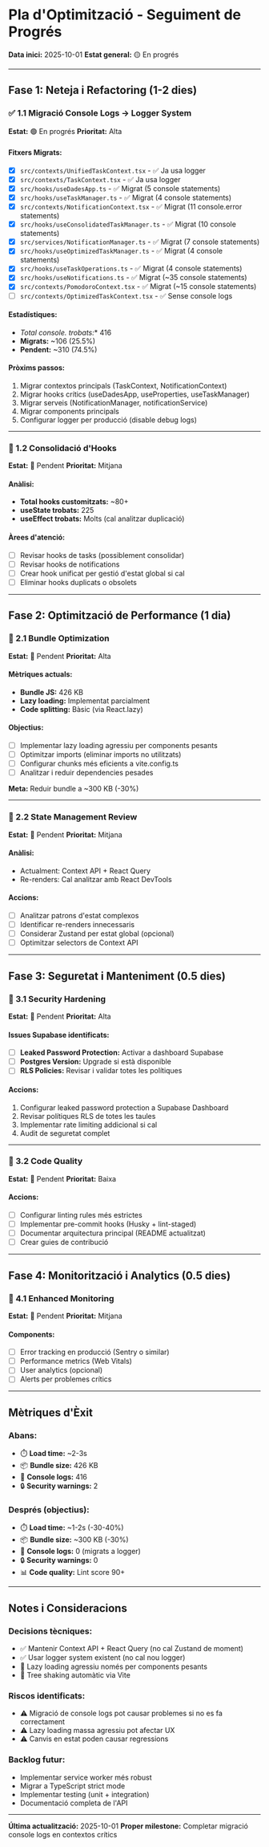 # Pla d'Optimització - Seguiment de Progrés

**Data inici:** 2025-10-01
**Estat general:** 🟡 En progrés

---

## Fase 1: Neteja i Refactoring (1-2 dies)

### ✅ 1.1 Migració Console Logs → Logger System
**Estat:** 🟢 En progrés
**Prioritat:** Alta

#### Fitxers Migrats:
- [x] `src/contexts/UnifiedTaskContext.tsx` - ✅ Ja usa logger
- [x] `src/contexts/TaskContext.tsx` - ✅ Ja usa logger
- [x] `src/hooks/useDadesApp.ts` - ✅ Migrat (5 console statements)
- [x] `src/hooks/useTaskManager.ts` - ✅ Migrat (4 console statements)
- [x] `src/contexts/NotificationContext.tsx` - ✅ Migrat (11 console.error statements)
- [x] `src/hooks/useConsolidatedTaskManager.ts` - ✅ Migrat (10 console statements)
- [x] `src/services/NotificationManager.ts` - ✅ Migrat (7 console statements)
- [x] `src/hooks/useOptimizedTaskManager.ts` - ✅ Migrat (4 console statements)
- [x] `src/hooks/useTaskOperations.ts` - ✅ Migrat (4 console statements)
- [x] `src/hooks/useNotifications.ts` - ✅ Migrat (~35 console statements)
- [x] `src/contexts/PomodoroContext.tsx` - ✅ Migrat (~15 console statements)
- [ ] `src/contexts/OptimizedTaskContext.tsx` - ✅ Sense console logs

#### Estadístiques:
- **Total console.* trobats:** 416
- **Migrats:** ~106 (25.5%)
- **Pendent:** ~310 (74.5%)

#### Pròxims passos:
1. Migrar contextos principals (TaskContext, NotificationContext)
2. Migrar hooks crítics (useDadesApp, useProperties, useTaskManager)
3. Migrar serveis (NotificationManager, notificationService)
4. Migrar components principals
5. Configurar logger per producció (disable debug logs)

---

### 🔄 1.2 Consolidació d'Hooks
**Estat:** 🔴 Pendent
**Prioritat:** Mitjana

#### Anàlisi:
- **Total hooks customitzats:** ~80+
- **useState trobats:** 225
- **useEffect trobats:** Molts (cal analitzar duplicació)

#### Àrees d'atenció:
- [ ] Revisar hooks de tasks (possiblement consolidar)
- [ ] Revisar hooks de notifications
- [ ] Crear hook unificat per gestió d'estat global si cal
- [ ] Eliminar hooks duplicats o obsolets

---

## Fase 2: Optimització de Performance (1 dia)

### 🔴 2.1 Bundle Optimization
**Estat:** 🔴 Pendent
**Prioritat:** Alta

#### Mètriques actuals:
- **Bundle JS:** 426 KB
- **Lazy loading:** Implementat parcialment
- **Code splitting:** Bàsic (via React.lazy)

#### Objectius:
- [ ] Implementar lazy loading agressiu per components pesants
- [ ] Optimitzar imports (eliminar imports no utilitzats)
- [ ] Configurar chunks més eficients a vite.config.ts
- [ ] Analitzar i reduir dependencies pesades

**Meta:** Reduir bundle a ~300 KB (-30%)

---

### 🔴 2.2 State Management Review
**Estat:** 🔴 Pendent
**Prioritat:** Mitjana

#### Anàlisi:
- Actualment: Context API + React Query
- Re-renders: Cal analitzar amb React DevTools

#### Accions:
- [ ] Analitzar patrons d'estat complexos
- [ ] Identificar re-renders innecessaris
- [ ] Considerar Zustand per estat global (opcional)
- [ ] Optimitzar selectors de Context API

---

## Fase 3: Seguretat i Manteniment (0.5 dies)

### 🔴 3.1 Security Hardening
**Estat:** 🔴 Pendent
**Prioritat:** Alta

#### Issues Supabase identificats:
- [ ] **Leaked Password Protection:** Activar a dashboard Supabase
- [ ] **Postgres Version:** Upgrade si està disponible
- [ ] **RLS Policies:** Revisar i validar totes les polítiques

#### Accions:
1. Configurar leaked password protection a Supabase Dashboard
2. Revisar polítiques RLS de totes les taules
3. Implementar rate limiting addicional si cal
4. Audit de seguretat complet

---

### 🔴 3.2 Code Quality
**Estat:** 🔴 Pendent
**Prioritat:** Baixa

#### Accions:
- [ ] Configurar linting rules més estrictes
- [ ] Implementar pre-commit hooks (Husky + lint-staged)
- [ ] Documentar arquitectura principal (README actualitzat)
- [ ] Crear guies de contribució

---

## Fase 4: Monitorització i Analytics (0.5 dies)

### 🔴 4.1 Enhanced Monitoring
**Estat:** 🔴 Pendent
**Prioritat:** Mitjana

#### Components:
- [ ] Error tracking en producció (Sentry o similar)
- [ ] Performance metrics (Web Vitals)
- [ ] User analytics (opcional)
- [ ] Alerts per problemes crítics

---

## Mètriques d'Èxit

### Abans:
- ⏱️ **Load time:** ~2-3s
- 📦 **Bundle size:** 426 KB
- 🐛 **Console logs:** 416
- 🔒 **Security warnings:** 2

### Després (objectius):
- ⏱️ **Load time:** ~1-2s (-30-40%)
- 📦 **Bundle size:** ~300 KB (-30%)
- 🐛 **Console logs:** 0 (migrats a logger)
- 🔒 **Security warnings:** 0
- 📊 **Code quality:** Lint score 90+

---

## Notes i Consideracions

### Decisions tècniques:
- ✅ Mantenir Context API + React Query (no cal Zustand de moment)
- ✅ Usar logger system existent (no cal nou logger)
- 🔄 Lazy loading agressiu només per components pesants
- 🔄 Tree shaking automàtic via Vite

### Riscos identificats:
- ⚠️ Migració de console logs pot causar problemes si no es fa correctament
- ⚠️ Lazy loading massa agressiu pot afectar UX
- ⚠️ Canvis en estat poden causar regressions

### Backlog futur:
- Implementar service worker més robust
- Migrar a TypeScript strict mode
- Implementar testing (unit + integration)
- Documentació completa de l'API

---

**Última actualització:** 2025-10-01
**Proper milestone:** Completar migració console logs en contextos crítics
